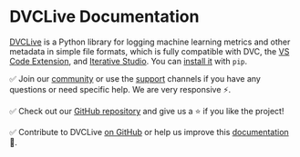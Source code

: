 # DVCLive Documentation

[DVCLive](https://github.com/iterative/dvclive) is a Python library for logging
machine learning metrics and other metadata in simple file formats, which is
fully compatible with DVC, the
[VS Code Extension](https://marketplace.visualstudio.com/items?itemName=Iterative.dvc),
and [Iterative Studio](https://studio.iterative.ai/). You can
[install it](https://github.com/iterative/dvclive#installation) with `pip`.

<cards>

  <card href="/doc/dvclive/how-it-works" heading="How it Works">
  </card>

  <card href="/doc/dvclive/api-reference" heading="API Reference">
  </card>

</cards>

✅ Join our [community](/community) or use the [support](/support) channels if
you have any questions or need specific help. We are very responsive ⚡.

✅ Check out our [GitHub repository](https://github.com/iterative/dvclive) and
give us a ⭐ if you like the project!

✅ Contribute to DVCLive [on GitHub](https://github.com/iterative/dvclive) or
help us improve this
[documentation](https://github.com/iterative/dvc.org/tree/main/content/docs/dvclive)
🙏.
